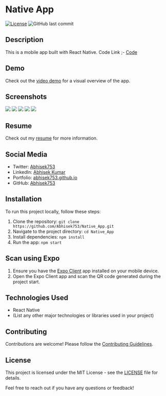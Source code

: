 # Native App

[![License](https://img.shields.io/badge/License-MIT-blue.svg)](https://opensource.org/licenses/MIT)
![GitHub last commit](https://img.shields.io/github/last-commit/Abhisek753/Native_App)

## Description

This is a mobile app built with React Native. 
Code Link ;- [Code](https://github.com/Abhisek753/Native_App)


## Demo

Check out the [video demo](https://drive.google.com/drive/folders/1-ff-MOict9kftrbSafS2iLTf89fFJEZ7) for a visual overview of the app.

## Screenshots
<img src="https://github.com/Abhisek753/Native_App/assets/112477961/a7c8ea0a-e776-4348-8bb9-6b0131dc715e"/>

<img src="https://github.com/Abhisek753/Native_App/assets/112477961/77a187c0-472c-4e86-91a1-71090fb68ae9"/>
<img src="https://github.com/Abhisek753/Native_App/assets/112477961/587d0e2f-9f47-492e-8649-01e1ccf482f2"/>
<img src="https://github.com/Abhisek753/Native_App/assets/112477961/5739395c-8296-4526-be43-5575cab40b72"/>

<img src="https://github.com/Abhisek753/Native_App/assets/112477961/cbe88236-ff9d-4e76-b4b4-47e78c2dd603"/>






## Resume

Check out my [resume](https://drive.google.com/file/d/16yjOEwTEQsva1E_un1GqEFem1iRV6McE/view?usp=sharing) for more information.

## Social Media

- Twitter: [Abhisek753](https://twitter.com/Abhisek753?t=cL8DzrtbBkKNv3BD9TIy8w&s=09)
- LinkedIn: [Abhisek Kumar](https://www.linkedin.com/in/abhisek-kumar-582308240)
- Portfolio: [abhisek753.github.io](https://abhisek753.github.io/)
- GitHub: [Abhisek753](https://github.com/Abhisek753)

## Installation

To run this project locally, follow these steps:

1. Clone the repository: `git clone https://github.com/Abhisek753/Native_App.git`
2. Navigate to the project directory: `cd Native_App`
3. Install dependencies: `npm install`
4. Run the app: `npm start`

## Scan using Expo

1. Ensure you have the [Expo Client](https://expo.dev/client) app installed on your mobile device.
2. Open the Expo Client app and scan the QR code generated during the project start.

## Technologies Used

- React Native
- (List any other major technologies or libraries used in your project)

## Contributing

Contributions are welcome! Please follow the [Contributing Guidelines](CONTRIBUTING.md).

## License

This project is licensed under the MIT License - see the [LICENSE](LICENSE) file for details.

Feel free to reach out if you have any questions or feedback!
